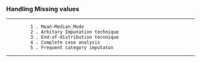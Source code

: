 <h3> Handling Missing values </h3>
<hr>
             
             1 . Mean-Median_Mode
             2 . Arbitary Imputation technique
             3 . End-of-distribution tecnnique
             4 . Complete case analysis
             5 . Frequent category imputaton
         
<hr>
         
